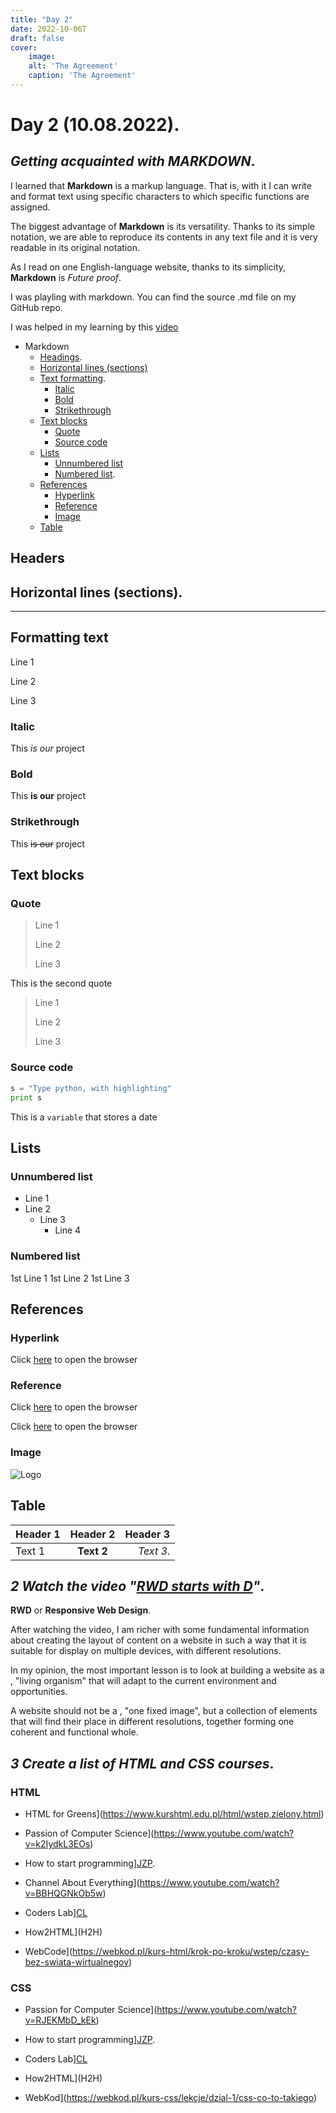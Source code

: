 ```yaml
---
title: "Day 2"
date: 2022-10-06T
draft: false
cover:
    image: 
    alt: 'The Agreement'
    caption: 'The Agreement'
---
```





# Day 2 (10.08.2022).

## _Getting acquainted with MARKDOWN_.

I learned that **Markdown** is a markup language. That is, with it I can write and format text using specific characters to which specific functions are assigned.

The biggest advantage of **Markdown** is its versatility. Thanks to its simple notation, we are able to reproduce its contents in any text file and it is very readable in its original notation.

As I read on one English-language website, thanks to its simplicity, **Markdown** is _Future proof_.

I was playling with markdown. You can find the source .md file on my GitHub repo.

I was helped in my learning by this [video](https://www.youtube.com/watch?v=Uzpn2rmx_Fg "Markdown syntax")

- Markdown
  - [Headings](#headings).
  - [Horizontal lines (sections)](#lines-horizontal-sections)
  - [Text formatting](#text-formatting).
    - [Italic](#italic)
    - [Bold](#bold)
    - [Strikethrough](#strikethrough)
  - [Text blocks](#blocks-text)
    - [Quote](#quote)
    - [Source code](#source-code)
  - [Lists](#lists)
    - [Unnumbered list](#list-unnumbered)
    - [Numbered list](#list-numbered).
  - [References](#references)
    - [Hyperlink](#hyperlink)
    - [Reference](#reference)
    - [Image](#image)
  - [Table](#table)

## Headers


## Horizontal lines (sections).

---

## Formatting text

Line 1

Line 2

Line 3

### Italic

This _is our_ project

### Bold

This **is our** project

### Strikethrough

This ~~is our~~ project

## Text blocks

### Quote

> Line 1
>
> Line 2
>
> Line 3

This is the second quote

> Line 1
>
> Line 2
>
> Line 3

### Source code

```python
s = "Type python, with highlighting"
print s 
```

This is a `variable` that stores a date

## Lists

### Unnumbered list

- Line 1
- Line 2
  - Line 3
    - Line 4
  
### Numbered list

1st Line 1
1st Line 2
1st Line 3

## References

### Hyperlink

Click [here](www.google.com "Browser") to open the browser

### Reference

Click [here][1] to open the browser

Click [here][1] to open the browser

[1]: www.google.com "Browser"

### Image

![Logo](static/img/002img1)

## Table

Header 1|Header 2|Header 3
-|:-:|-:
Text 1|**Text 2**|_Text 3_.

## _2 Watch the video "[RWD starts with D](https://www.youtube.com/watch?v=Ej_gwO9j1gc "RWD starts with D")"_.

**RWD** or **Responsive Web Design**.

After watching the video, I am richer with some fundamental information about creating the layout of content on a website in such a way that it is suitable for display on multiple devices, with different resolutions.

In my opinion, the most important lesson is to look at building a website as a , "living organism" that will adapt to the current environment and opportunities.

A website should not be a , "one fixed image", but a collection of elements that will find their place in different resolutions, together forming one coherent and functional whole.

## _3 Create a list of HTML and CSS courses_.

### HTML

- HTML for Greens](https://www.kurshtml.edu.pl/html/wstep,zielony.html)

- Passion of Computer Science](https://www.youtube.com/watch?v=k2IydkL3EOs)

- How to start programming][JZP].

[JZP]: https://www.youtube.com/watch?v=opNgrPv3Qw8

- Channel About Everything](https://www.youtube.com/watch?v=BBHQGNkOb5w)

- Coders Lab][CL]
  
[CL]: https://coderslab.pl/pl/podstawy-html-i-css-darmowe

- How2HTML](H2H)

[H2H]: https://how2html.pl

- WebCode](https://webkod.pl/kurs-html/krok-po-kroku/wstep/czasy-bez-swiata-wirtualnegov)

### CSS

- Passion for Computer Science](https://www.youtube.com/watch?v=RJEKMbD_kEk)

- How to start programming][JZP].

- Coders Lab][CL]

- How2HTML](H2H)

- WebKod](https://webkod.pl/kurs-css/lekcje/dzial-1/css-co-to-takiego)

